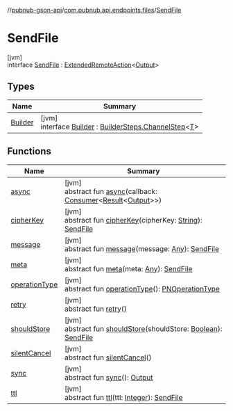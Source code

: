 //[pubnub-gson-api](../../../index.md)/[com.pubnub.api.endpoints.files](../index.md)/[SendFile](index.md)

# SendFile

[jvm]\
interface [SendFile](index.md) : [ExtendedRemoteAction](../../../../../pubnub-core/pubnub-core-api/pubnub-core-api/com.pubnub.api.endpoints.remoteaction/-extended-remote-action/index.md)&lt;[Output](../../../../../pubnub-core/pubnub-core-api/com.pubnub.api.endpoints.remoteaction/-extended-remote-action/index.md)&gt;

## Types

| Name | Summary |
|---|---|
| [Builder](-builder/index.md) | [jvm]<br>interface [Builder](-builder/index.md) : [BuilderSteps.ChannelStep](../../com.pubnub.api.endpoints/-builder-steps/-channel-step/index.md)&lt;[T](../../com.pubnub.api.endpoints/-builder-steps/-channel-step/index.md)&gt; |

## Functions

| Name | Summary |
|---|---|
| [async](../../com.pubnub.api.endpoints.access.builder/-grant-token-entities-builder/index.md#1418965989%2FFunctions%2F126356644) | [jvm]<br>abstract fun [async](../../com.pubnub.api.endpoints.access.builder/-grant-token-entities-builder/index.md#1418965989%2FFunctions%2F126356644)(callback: [Consumer](https://docs.oracle.com/javase/8/docs/api/java/util/function/Consumer.html)&lt;[Result](../../../../../pubnub-core/pubnub-core-api/pubnub-core-api/com.pubnub.api.v2.callbacks/-result/index.md)&lt;[Output](../../../../../pubnub-core/pubnub-core-api/com.pubnub.api.endpoints.remoteaction/-remote-action/index.md)&gt;&gt;) |
| [cipherKey](cipher-key.md) | [jvm]<br>abstract fun [cipherKey](cipher-key.md)(cipherKey: [String](https://docs.oracle.com/javase/8/docs/api/java/lang/String.html)): [SendFile](index.md) |
| [message](message.md) | [jvm]<br>abstract fun [message](message.md)(message: [Any](https://kotlinlang.org/api/latest/jvm/stdlib/kotlin/-any/index.html)): [SendFile](index.md) |
| [meta](meta.md) | [jvm]<br>abstract fun [meta](meta.md)(meta: [Any](https://kotlinlang.org/api/latest/jvm/stdlib/kotlin/-any/index.html)): [SendFile](index.md) |
| [operationType](../../com.pubnub.api.endpoints.access.builder/-grant-token-entities-builder/index.md#1414065386%2FFunctions%2F126356644) | [jvm]<br>abstract fun [operationType](../../com.pubnub.api.endpoints.access.builder/-grant-token-entities-builder/index.md#1414065386%2FFunctions%2F126356644)(): [PNOperationType](../../../../../pubnub-core/pubnub-core-api/pubnub-core-api/com.pubnub.api.enums/-p-n-operation-type/index.md) |
| [retry](../../com.pubnub.api.endpoints.access.builder/-grant-token-entities-builder/index.md#2020801116%2FFunctions%2F126356644) | [jvm]<br>abstract fun [retry](../../com.pubnub.api.endpoints.access.builder/-grant-token-entities-builder/index.md#2020801116%2FFunctions%2F126356644)() |
| [shouldStore](should-store.md) | [jvm]<br>abstract fun [shouldStore](should-store.md)(shouldStore: [Boolean](https://docs.oracle.com/javase/8/docs/api/java/lang/Boolean.html)): [SendFile](index.md) |
| [silentCancel](../../com.pubnub.api.endpoints.access.builder/-grant-token-entities-builder/index.md#-675955969%2FFunctions%2F126356644) | [jvm]<br>abstract fun [silentCancel](../../com.pubnub.api.endpoints.access.builder/-grant-token-entities-builder/index.md#-675955969%2FFunctions%2F126356644)() |
| [sync](../../com.pubnub.api.endpoints.access.builder/-grant-token-entities-builder/index.md#40193115%2FFunctions%2F126356644) | [jvm]<br>abstract fun [sync](../../com.pubnub.api.endpoints.access.builder/-grant-token-entities-builder/index.md#40193115%2FFunctions%2F126356644)(): [Output](../../../../../pubnub-core/pubnub-core-api/com.pubnub.api.endpoints.remoteaction/-remote-action/index.md) |
| [ttl](ttl.md) | [jvm]<br>abstract fun [ttl](ttl.md)(ttl: [Integer](https://docs.oracle.com/javase/8/docs/api/java/lang/Integer.html)): [SendFile](index.md) |
